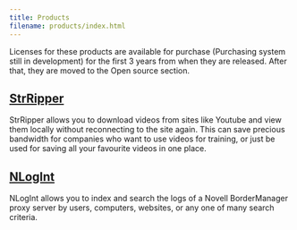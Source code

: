 ```yaml
---
title: Products
filename: products/index.html
---
```


Licenses for these products are available for purchase (Purchasing system still in development) for the first 3 years from when they are released. After that, they are moved to the Open source section.

## [StrRipper](/products/strripper)

StrRipper allows you to download videos from sites like Youtube and view them locally without reconnecting to the site again. This can save precious bandwidth for companies who want to use videos for training, or just be used for saving all your favourite videos in one place.

## [NLogInt](/products/nlogint)

NLogInt allows you to index and search the logs of a Novell BorderManager proxy server by users, computers, websites, or any one of many search criteria.
